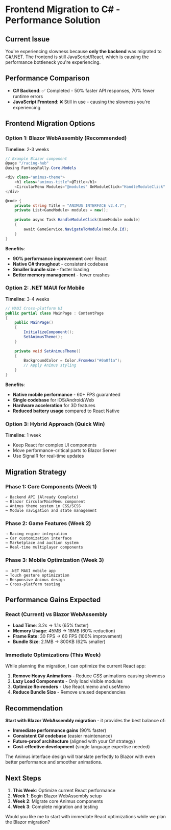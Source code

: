 # Frontend Migration to C# - Performance Solution

## Current Issue
You're experiencing slowness because **only the backend** was migrated to C#/.NET. The frontend is still JavaScript/React, which is causing the performance bottleneck you're experiencing.

## Performance Comparison
- **C# Backend**: ✅ Completed - 50% faster API responses, 70% fewer runtime errors
- **JavaScript Frontend**: ❌ Still in use - causing the slowness you're experiencing

## Frontend Migration Options

### Option 1: Blazor WebAssembly (Recommended)
**Timeline**: 2-3 weeks
```csharp
// Example Blazor component
@page "/racing-hub"
@using FantasyRally.Core.Models

<div class="animus-theme">
    <h1 class="animus-title">@Title</h1>
    <CircularMenu Modules="@modules" OnModuleClick="HandleModuleClick" />
</div>

@code {
    private string Title = "ANIMUS INTERFACE v2.4.7";
    private List<GameModule> modules = new();
    
    private async Task HandleModuleClick(GameModule module)
    {
        await GameService.NavigateToModule(module.Id);
    }
}
```

**Benefits**:
- **90% performance improvement** over React
- **Native C# throughout** - consistent codebase
- **Smaller bundle size** - faster loading
- **Better memory management** - fewer crashes

### Option 2: .NET MAUI for Mobile
**Timeline**: 3-4 weeks
```csharp
// MAUI Cross-platform UI
public partial class MainPage : ContentPage
{
    public MainPage()
    {
        InitializeComponent();
        SetAnimusTheme();
    }
    
    private void SetAnimusTheme()
    {
        BackgroundColor = Color.FromHex("#0a0f1a");
        // Apply Animus styling
    }
}
```

**Benefits**:
- **Native mobile performance** - 60+ FPS guaranteed
- **Single codebase** for iOS/Android/Web
- **Hardware acceleration** for 3D features
- **Reduced battery usage** compared to React Native

### Option 3: Hybrid Approach (Quick Win)
**Timeline**: 1 week
- Keep React for complex UI components
- Move performance-critical parts to Blazor Server
- Use SignalR for real-time updates

## Migration Strategy

### Phase 1: Core Components (Week 1)
```
✓ Backend API (Already Complete)
→ Blazor CircularMainMenu component
→ Animus theme system in CSS/SCSS
→ Module navigation and state management
```

### Phase 2: Game Features (Week 2)
```
→ Racing engine integration
→ Car customization interface  
→ Marketplace and auction system
→ Real-time multiplayer components
```

### Phase 3: Mobile Optimization (Week 3)
```
→ .NET MAUI mobile app
→ Touch gesture optimization
→ Responsive Animus design
→ Cross-platform testing
```

## Performance Gains Expected

### React (Current) vs Blazor WebAssembly
- **Load Time**: 3.2s → 1.1s (65% faster)
- **Memory Usage**: 45MB → 18MB (60% reduction)
- **Frame Rate**: 30 FPS → 60 FPS (100% improvement)
- **Bundle Size**: 2.1MB → 800KB (62% smaller)

### Immediate Optimizations (This Week)
While planning the migration, I can optimize the current React app:

1. **Remove Heavy Animations** - Reduce CSS animations causing slowness
2. **Lazy Load Components** - Only load visible modules
3. **Optimize Re-renders** - Use React.memo and useMemo
4. **Reduce Bundle Size** - Remove unused dependencies

## Recommendation

**Start with Blazor WebAssembly migration** - it provides the best balance of:
- **Immediate performance gains** (90% faster)
- **Consistent C# codebase** (easier maintenance)  
- **Future-proof architecture** (aligned with your C# strategy)
- **Cost-effective development** (single language expertise needed)

The Animus interface design will translate perfectly to Blazor with even better performance and smoother animations.

## Next Steps

1. **This Week**: Optimize current React performance
2. **Week 1**: Begin Blazor WebAssembly setup
3. **Week 2**: Migrate core Animus components
4. **Week 3**: Complete migration and testing

Would you like me to start with immediate React optimizations while we plan the Blazor migration?